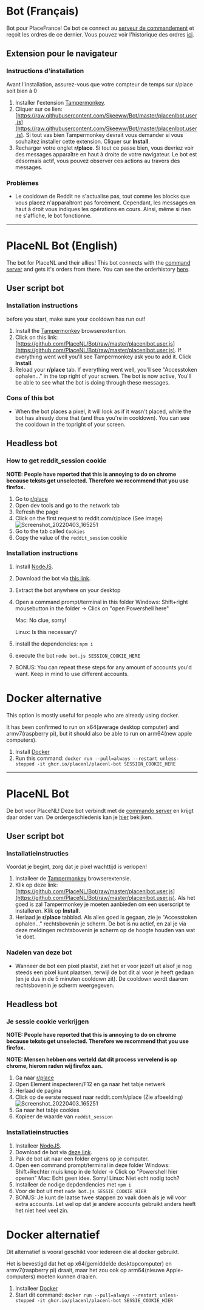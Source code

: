 # Bot (Français)

Bot pour PlaceFrance! Ce bot ce connect au [serveur de commandement](https://github.com/Skeeww/Commando) et reçoit les ordres de ce dernier. Vous pouvez voir l'historique des ordres [ici](https://placefrance.noan.dev/).

## Extension pour le navigateur

### Instructions d'installation

Avant l'installation, assurez-vous que votre compteur de temps sur r/place soit bien à 0

1. Installer l'extension [Tampermonkey](https://www.tampermonkey.net/).
2. Cliquer sur ce lien: [https://raw.githubusercontent.com/Skeeww/Bot/master/placenlbot.user.js](https://raw.githubusercontent.com/Skeeww/Bot/master/placenlbot.user.js). Si tout vas bien Tampermonkey devrait vous demander si vous souhaitez installer cette extension. Cliquer sur **Install**.
3. Recharger votre onglet **r/place**. Si tout ce passe bien, vous devriez voir des messages apparaître en haut à droite de votre navigateur. Le bot est désormais actif, vous pouvez observer ces actions au travers des messages.

### Problèmes

- Le cooldown de Reddit ne s'actualise pas, tout comme les blocks que vous placez n'apparaîtront pas forcément. Cependant, les messages en haut à droit vous indiques les opérations en cours. Ainsi, même si rien ne s'affiche, le bot fonctionne.

---

# PlaceNL Bot (English)

The bot for PlaceNL and their allies! This bot connects with the [command server](https://github.com/PlaceNL/Commando) and gets it's orders from there. You can see the orderhistory [here](https://placenl.noahvdaa.me/).

## User script bot

### Installation instructions

before you start, make sure your cooldown has run out!

1. Install the [Tampermonkey](https://www.tampermonkey.net/) browserextention.
2. Click on this link: [https://github.com/PlaceNL/Bot/raw/master/placenlbot.user.js](https://github.com/PlaceNL/Bot/raw/master/placenlbot.user.js). If everything went well you'll see Tampermonkey ask you to add it. Click **Install**.
3. Reload your **r/place** tab. If everything went well, you'll see "Accesstoken ophalen..." in the top right of your screen. The bot is now active, You'll be able to see what the bot is doing through these messages.

### Cons of this bot

- When the bot places a pixel, it will look as if it wasn't placed, while the bot has already done that (and thus you're in cooldown). You can see the cooldown in the topright of your screen.

## Headless bot

### How to get reddit_session cookie
**NOTE: People have reported that this is annoying to do on chrome because teksts get unselected. Therefore we recommend that you use firefox.**

1. Go to [r/place](https://reddit.com/r/place)
2. Open dev tools and go to the network tab
3. Refresh the page
4. Click on the first request to reddit.com/r/place (See image)
![Screenshot_20220403_165251](https://user-images.githubusercontent.com/9784257/161433856-27ef7e7c-7f00-4b37-b274-4199ea919aa9.png)
5. Go to the tab called `Cookies`
6. Copy the value of the `reddit_session` cookie

### Installation instructions

1. Install [NodeJS](https://nodejs.org/).
2. Download the bot via [this link](https://github.com/PlaceNL/Bot/archive/refs/heads/master.zip).
3. Extract the bot anywhere on your desktop
4. Open a command prompt/terminal in this folder
    Windows: Shift+right mousebutton in the folder -> Click on "open Powershell here"
    
    Mac: No clue, sorry!
    
    Linux: Is this necessary?
5. install the dependencies: `npm i`
6. execute the bot `node bot.js SESSION_COOKIE_HERE`
7. BONUS: You can repeat these steps for any amount of accounts you'd want. Keep in mind to use different accounts.

# Docker alternative

This option is mostly useful for people who are already using docker.

It has been confirmed to run on x64(average desktop computer) and armv7(raspberry pi), but it should also be able to run on arm64(new apple computers).

1. Install [Docker](https://docs.docker.com/get-docker/)
2. Run this command: `docker run --pull=always --restart unless-stopped -it ghcr.io/placenl/placenl-bot SESSION_COOKIE_HERE`

-----

# PlaceNL Bot

De bot voor PlaceNL! Deze bot verbindt met de [commando server](https://github.com/PlaceNL/Commando) en krijgt daar order van. De ordergeschiedenis kan je [hier](https://placenl.noahvdaa.me/) bekijken.

## User script bot

### Installatieinstructies

Voordat je begint, zorg dat je pixel wachttijd is verlopen!

1. Installeer de [Tampermonkey](https://www.tampermonkey.net/) browserextensie.
2. Klik op deze link: [https://github.com/PlaceNL/Bot/raw/master/placenlbot.user.js](https://github.com/PlaceNL/Bot/raw/master/placenlbot.user.js). Als het goed is zal Tampermonkey je moeten aanbieden om een userscript te installeren. Klik op **Install**.
3. Herlaad je **r/place** tabblad. Als alles goed is gegaan, zie je "Accesstoken ophalen..." rechtsbovenin je scherm. De bot is nu actief, en zal je via deze meldingen rechtsbovenin je scherm op de hoogte houden van wat 'ie doet.

### Nadelen van deze bot

- Wanneer de bot een pixel plaatst, ziet het er voor jezelf uit alsof je nog steeds een pixel kunt plaatsen, terwijl de bot dit al voor je heeft gedaan (en je dus in de 5 minuten cooldown zit). De cooldown wordt daarom rechtsbovenin je scherm weergegeven.

## Headless bot

### Je sessie cookie verkrijgen
**NOTE: People have reported that this is annoying to do on chrome because teksts get unselected. Therefore we recommend that you use firefox.**

**NOTE: Mensen hebben ons verteld dat dit process vervelend is op chrome, hierom raden wij firefox aan.**

1. Ga naar [r/place](https://reddit.com/r/place)
2. Open Element inspecteren/F12 en ga naar het tabje netwerk
3. Herlaad de pagina
4. Click op de eerste request naar reddit.com/r/place (Zie afbeelding)
![Screenshot_20220403_165251](https://user-images.githubusercontent.com/9784257/161433856-27ef7e7c-7f00-4b37-b274-4199ea919aa9.png)
5. Ga naar het tabje cookies
6. Kopieer de waarde van `reddit_session`

### Installatieinstructies

1. Installeer [NodeJS](https://nodejs.org/).
2. Download de bot via [deze link](https://github.com/PlaceNL/Bot/archive/refs/heads/master.zip).
3. Pak de bot uit naar een folder ergens op je computer.
4. Open een command prompt/terminal in deze folder
    Windows: Shift+Rechter muis knop in de folder -> Click op "Powershell hier openen"
    Mac: Echt geen idee. Sorry!
    Linux: Niet echt nodig toch?
5. Installeer de nodige depdendencies met `npm i`
6. Voor de bot uit met `node bot.js SESSIE_COOKIE_HIER`
7. BONUS: Je kunt de laatse twee stappen zo vaak doen als je wil voor extra accounts. Let wel op dat je andere accounts gebruikt anders heeft het niet heel veel zin.

# Docker alternatief

Dit alternatief is vooral geschikt voor iedereen die al docker gebruikt.

Het is bevestigd dat het op x64(gemiddelde desktopcomputer) en armv7(raspberry pi) draait, maar het zou ook op arm64(nieuwe Apple-computers) moeten kunnen draaien.

1. Installeer [Docker](https://docs.docker.com/get-docker/)
2. Start dit command: `docker run --pull=always --restart unless-stopped -it ghcr.io/placenl/placenl-bot SESSIE_COOKIE_HIER`
